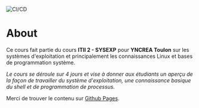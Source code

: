 ![CI/CD](https://github.com/jurocknsail/yncrea-cloudcomputing/workflows/CI/CD/badge.svg)

# About

Ce cours fait partie du cours **ITII 2 - SYSEXP** pour **YNCREA Toulon** sur les systèmes d'exploitation et principalement les connaissances Linux et bases de programmation système.  

*Le cours se déroule sur 4 jours et vise à donner aux étudiants un aperçu de la façon de travailler du système d'exploitation, une connaissance basique du shell et de programmation de processus.*

Merci de trouver le contenu sur  [Github Pages](https://jurocknsail.github.io/yncrea-sysexp/).